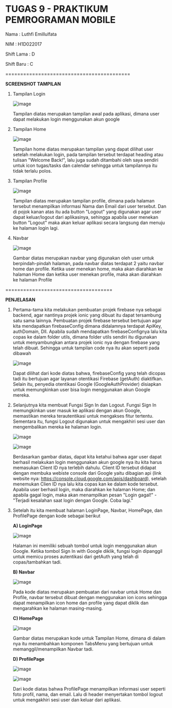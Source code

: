 TUGAS 9 - PRAKTIKUM PEMROGRAMAN MOBILE
======================================

Nama    : Luthfi Emillulfata

NIM     : H1D022017

Shift Lama  : D

Shift Baru  : C

==========================================

**SCREENSHOT TAMPILAN**

1. Tampilan Login

   ![image](https://github.com/user-attachments/assets/e4ba1094-ae85-4b6a-a509-49a4204b60ad)

   Tampilan diatas merupakan tampilan awal pada aplikasi, dimana user dapat melakukan login menggunakan akun google

2. Tampilan Home

   ![image](https://github.com/user-attachments/assets/c8662d99-a185-486d-9479-8745a98e3eda)

   Tampilan home diatas merupakan tampilan yang dapat dilihat user setelah melakukan login, pada tampilan tersebut terdapat heading atau tulisan "Welcome Back!", lalu juga sudah ditambahi oleh saya sendiri untuk icon tugas/tasks dan calendar sehingga untuk tampilannya itu tidak terlalu polos.

3. Tampilan Profile

   ![image](https://github.com/user-attachments/assets/64f80cea-5b90-4b44-8cc0-bf8f0c161d91)

   Tampilan diatas merupakan tampilan profile, dimana pada halaman tersebut menampilkan informasi Nama dan Email dari user tersebut. Dan di pojok kanan atas itu ada button "Logout" yang digunakan agar user dapat keluar/logout dari aplikasinya, sehingga apabila user menekan button "Logout" maka akan keluar aplikasi secara langsung dan menuju ke halaman login lagi.

4. Navbar

   ![image](https://github.com/user-attachments/assets/ebb86a13-7396-40ad-a013-e8b17041a7f5)

   Gambar diatas merupakan navbar yang digunakan oleh user untuk berpindah-pindah halaman, pada navbar diatas terdapat 2 yaitu navbar home dan profile. Ketika user menekan home, maka akan diarahkan ke halaman Home dan ketika user menekan profile, maka akan diarahkan ke halaman Profile

====================================

**PENJELASAN**

1. Pertama-tama kita melakukan pembuatan projek firebase nya sebagai backend, agar nantinya projek ionic yang dibuat itu dapat tersambung satu sama lainnya. Pembuatan projek firebase tersebut bertujuan agar kita mendapatkan firebaseConfig dimana didalamnya terdapat ApiKey, authDomain, Dll. Apabila sudah mendapatkan firebaseConfignya lalu kita copas ke dalam folder utils, dimana folder utils sendiri itu digunakan untuk menyambungkan antara projek ionic nya dengan firebase yang telah dibuat. Sehingga untuk tampilan code nya itu akan seperti pada dibawah

   ![image](https://github.com/user-attachments/assets/618ea2c6-3015-465f-b2d9-a44198a9f461)

   Dapat dilihat dari kode diatas bahwa, firebaseConfig yang telah dicopas tadi itu bertujuan agar layanan otentikasi Firebase (getAuth) diaktifkan. Selain itu, penyedia otentikasi Google (GoogleAuthProvider) disiapkan untuk memungkinkan user bisa login menggunakan akun Google mereka.

2. Selanjutnya kita membuat Fungsi Sign In dan Logout. Fungsi Sign In memungkinkan user masuk ke aplikasi dengan akun Google, memastikan mereka terautentikasi untuk mengakses fitur tertentu. Sementara itu, fungsi Logout digunakan untuk mengakhiri sesi user dan mengembalikan mereka ke halaman login.

   ![image](https://github.com/user-attachments/assets/13891926-c911-4525-8ed6-78f7f7a7bc02)

   ![image](https://github.com/user-attachments/assets/edcb2d0e-0b8d-4f3b-b752-dda352bb7d2b)

   Berdasarkan gambar diatas, dapat kita ketahui bahwa agar user dapat berhasil melakukan login menggunakan akun google nya itu kita harus memasukan Client ID nya terlebih dahulu. Client ID tersebut didapat dengan membuka webiste console dari Google yaitu dibagian api (link website nya: https://console.cloud.google.com/apis/dashboard), setelah menemukan Clien ID nya lalu kita copas kan ke dalam kode tersebut. Apabila user berhasil login, maka diarahkan ke halaman Home; dan apabila gagal login, maka akan menampilkan pesan "Login gagal!" - "Terjadi kesalahan saat login dengan Google. Coba lagi."

3. Setelah itu kita membuat halaman LoginPage, Navbar, HomePage, dan ProfilePage dengan kode sebagai berikut

   **A) LoginPage**

   ![image](https://github.com/user-attachments/assets/c177f454-4c62-4f34-bbe3-bdc6a9cc7692)

   Halaman ini memiliki sebuah tombol untuk login menggunakan akun Google. Ketika tombol Sign In with Google diklik, fungsi login dipanggil untuk memicu proses autentikasi dari getAuth yang telah di copas/tambahkan tadi.

   **B) Navbar**

   ![image](https://github.com/user-attachments/assets/fe195167-0346-44c3-9d87-a008df1e51c7)

   Pada kode diatas merupakan pembuatan dari navbar untuk Home dan Profile, navbar tersebut dibuat dengan menggunakan ion icons sehingga dapat menampilkan icon home dan profile yang dapat diklik dan mengarahkan ke halaman masing-masing.

   **C) HomePage**

   ![image](https://github.com/user-attachments/assets/8ac4dd59-7981-4064-af24-af3826cbcc15)

   Gambar diatas merupakan kode untuk Tampilan Home, dimana di dalam nya itu menambahkan komponen TabsMenu yang bertujuan untuk memanggil/menampilkan Navbar tadi.

   **D) ProfilePage**

   ![image](https://github.com/user-attachments/assets/45657f3c-4ce0-4990-85ee-824ed5455c1c)

   ![image](https://github.com/user-attachments/assets/5859b8be-beb9-4e4b-8a81-79f086ba8879)

   Dari kode diatas bahwa ProfilePage menampilkan informasi user seperti foto profil, nama, dan email. Lalu di header menyertakan tombol logout untuk mengakhiri sesi user dan keluar dari aplikasi.
